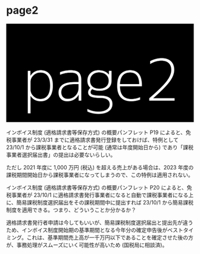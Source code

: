 # page2

![Image](1200x630.png)

インボイス制度 (適格請求書等保存方式) の概要パンフレット P19 によると、免税事業者が 23/3/31 までに適格請求書発行登録をしておけば、特例として 23/10/1 から課税事業者となることが可能 (通常は年度開始日から) であり「課税事業者選択届出書」の提出は必要ないらしい。

ただし 2021 年度に 1,000 万円 (税込) を超える売上がある場合は、2023 年度の課税期間開始日から課税事業者になってしまうので、この特例は適用されない。

インボイス制度 (適格請求書等保存方式) の概要パンフレット P20 によると、免税事業者が 23/10/1 に適格請求書発行事業者になると自動で課税事業者になる上に、簡易課税制度選択届出をその課税期間中に提出すれば 23/10/1 から簡易課税制度を適用できる。つまり、どういうことか分かるか？

適格請求書発行者申請は今してもいいが、簡易課税制度選択届出と提出先が違うため、インボイス制度開始期の基準期間となる今年分の確定申告後がベストタイミング。これは、基準期間売上高が一千万円以下であることを確定させた後の方が、事務処理がスムーズにいく可能性が高いため (国税局に相談済)。
